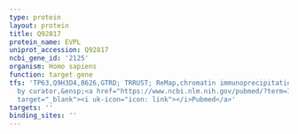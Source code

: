 ```yaml
---
type: protein
layout: protein
title: Q92817
protein_name: EVPL
uniprot_accession: Q92817
ncbi_gene_id: '2125'
organism: Homo sapiens
function: target gene
tfs: 'TP63,Q9H3D4,8626,GTRD; TRRUST; ReMap,chromatin immunoprecipitation assay; inferred
  by curator,&ensp;<a href="https://www.ncbi.nlm.nih.gov/pubmed/?term=15988020%5Buid%5D"
  target="_blank"><i uk-icon="icon: link"></i>Pubmed</a>'
targets: ''
binding_sites: ''
---
```

